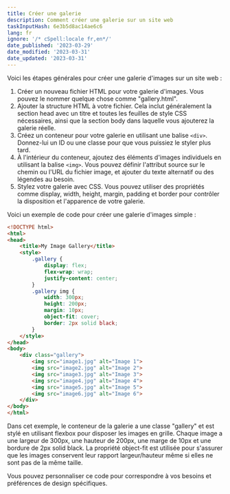 ```yaml
---
title: Créer une galerie
description: Comment créer une galerie sur un site web
taskInputHash: 6e3b5d8ac14ae6c6
lang: fr
ignore: '/* cSpell:locale fr,en*/'
date_published: '2023-03-29'
date_modified: '2023-03-31'
date_updated: '2023-03-31'
---
```

Voici les étapes générales pour créer une galerie d'images sur un site web :
1. Créer un nouveau fichier HTML pour votre galerie d'images. Vous pouvez le nommer quelque chose comme "gallery.html".
2. Ajouter la structure HTML à votre fichier. Cela inclut généralement la section head avec un titre et toutes les feuilles de style CSS nécessaires, ainsi que la section body dans laquelle vous ajouterez la galerie réelle.
3. Créez un conteneur pour votre galerie en utilisant une balise `<div>`. Donnez-lui un ID ou une classe pour que vous puissiez le styler plus tard.
4. À l'intérieur du conteneur, ajoutez des éléments d'images individuels en utilisant la balise `<img>`. Vous pouvez définir l'attribut source sur le chemin ou l'URL du fichier image, et ajouter du texte alternatif ou des légendes au besoin.
5. Stylez votre galerie avec CSS. Vous pouvez utiliser des propriétés comme display, width, height, margin, padding et border pour contrôler la disposition et l'apparence de votre galerie.

Voici un exemple de code pour créer une galerie d'images simple :

```html
<!DOCTYPE html>
<html>
<head>
	<title>My Image Gallery</title>
	<style>
		.gallery {
			display: flex;
			flex-wrap: wrap;
			justify-content: center;
		}
		.gallery img {
			width: 300px;
			height: 200px;
			margin: 10px;
			object-fit: cover;
			border: 2px solid black;
		}
	</style>
</head>
<body>
	<div class="gallery">
		<img src="image1.jpg" alt="Image 1">
		<img src="image2.jpg" alt="Image 2">
		<img src="image3.jpg" alt="Image 3">
		<img src="image4.jpg" alt="Image 4">
		<img src="image5.jpg" alt="Image 5">
		<img src="image6.jpg" alt="Image 6">
	</div>
</body>
</html>
```

Dans cet exemple, le conteneur de la galerie a une classe "gallery" et est stylé en utilisant flexbox pour disposer les images en grille. Chaque image a une largeur de 300px, une hauteur de 200px, une marge de 10px et une bordure de 2px solid black. La propriété object-fit est utilisée pour s'assurer que les images conservent leur rapport largeur/hauteur même si elles ne sont pas de la même taille.

Vous pouvez personnaliser ce code pour correspondre à vos besoins et préférences de design spécifiques.
